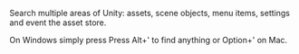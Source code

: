 Search multiple areas of Unity: assets, scene objects, menu items, settings and event the asset store.

On Windows simply press Press Alt+' to find anything or Option+' on Mac.
